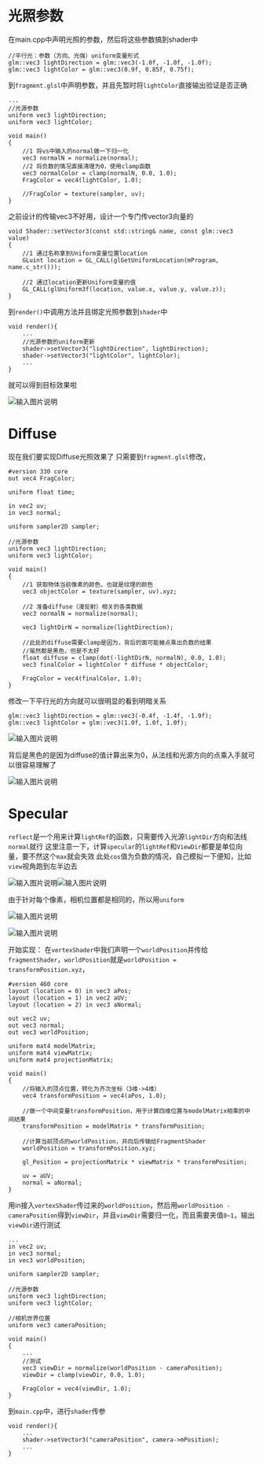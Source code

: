 # 光照参数
在main.cpp中声明光照的参数，然后将这些参数搞到shader中
```
//平行光：参数（方向、光强）uniform变量形式
glm::vec3 lightDirection = glm::vec3(-1.0f, -1.0f, -1.0f);
glm::vec3 lightColor = glm::vec3(0.9f, 0.85f, 0.75f);
```
到`fragment.glsl`中声明参数，并且先暂时将`lightColor`直接输出验证是否正确
```
...
//光源参数
uniform vec3 lightDirection;
uniform vec3 lightColor;

void main()
{
    //1 将vs中输入的normal做一下归一化
    vec3 normalN = normalize(normal);
    //2 将负数的情况直接清理为0，使用clamp函数
    vec3 normalColor = clamp(normalN, 0.0, 1.0);
    FragColor = vec4(lightColor, 1.0);

    //FragColor = texture(sampler, uv);
}
```
之前设计的传输vec3不好用，设计一个专门传vector3向量的
```
void Shader::setVector3(const std::string& name, const glm::vec3 value)
{
    //1 通过名称拿到Uniform变量位置location
    GLuint location = GL_CALL(glGetUniformLocation(mProgram, name.c_str()));

    //2 通过location更新Uniform变量的值
    GL_CALL(glUniform3f(location, value.x, value.y, value.z));
}
```
到`render()`中调用方法并且绑定光照参数到`shader`中
```
void render(){
	...
    //光源参数的uniform更新
    shader->setVector3("lightDirection", lightDirection);
    shader->setVector3("lightColor", lightColor);
    ...
}
```
就可以得到目标效果啦

![输入图片说明](/imgs/2024-11-22/eR7Dk8ZpNNqxIKQW.png)

# Diffuse
现在我们要实现Diffuse光照效果了
只需要到`fragment.glsl`修改，
```
#version 330 core
out vec4 FragColor;

uniform float time;

in vec2 uv;
in vec3 normal;

uniform sampler2D sampler;

//光源参数
uniform vec3 lightDirection;
uniform vec3 lightColor;

void main()
{
    //1 获取物体当前像素的颜色，也就是纹理的颜色
    vec3 objectColor = texture(sampler, uv).xyz;

    //2 准备diffuse（漫反射）相关的各类数据
    vec3 normalN = normalize(normal);

    vec3 lightDirN = normalize(lightDirection);
	
	//此处的diffuse需要clamp是因为，背后的面可能被点乘出负数的结果
	//虽然都是黑色，但是不太好
    float diffuse = clamp(dot(-lightDirN, normalN), 0.0, 1.0);
    vec3 finalColor = lightColor * diffuse * objectColor;

    FragColor = vec4(finalColor, 1.0);
}
```
修改一下平行光的方向就可以很明显的看到明暗关系
```
glm::vec3 lightDirection = glm::vec3(-0.4f, -1.4f, -1.9f);
glm::vec3 lightColor = glm::vec3(1.0f, 1.0f, 1.0f);
```

![输入图片说明](/imgs/2024-11-22/FcZQKRwLcVtCjVJd.png)

背后是黑色的是因为diffuse的值计算出来为0，从法线和光源方向的点乘入手就可以很容易理解了

![输入图片说明](/imgs/2024-11-22/YI5OATbqiPieS6Ro.png)

# Specular
`reflect`是一个用来计算`lightRef`的函数，只需要传入光源`lightDir`方向和法线`normal`就行
这里注意一下，计算`specular`的`lightRef`和`ViewDir`都要是单位向量，要不然这个`max`就会失效
此处`cos`值为负数的情况，自己模拟一下便知，比如`view`视角跑到左半边去

![输入图片说明](/imgs/2024-11-22/S1wqt76og7gdagBY.png)![输入图片说明](/imgs/2024-11-22/1lslhw6AwqVokbLj.png)

由于针对每个像素，相机位置都是相同的，所以用`uniform`

![输入图片说明](/imgs/2024-11-22/v96MtWenPYPvxa51.png)

![输入图片说明](/imgs/2024-11-22/gsKwqoibzsuy8jGb.png)

开始实现：
在`vertexShader`中我们声明一个`worldPosition`并传给`fragmentShader`，`worldPosition`就是`worldPosition = transformPosition.xyz`，
```
#version 460 core
layout (location = 0) in vec3 aPos;
layout (location = 1) in vec2 aUV;
layout (location = 2) in vec3 aNormal;

out vec2 uv;
out vec3 normal;
out vec3 worldPosition;

uniform mat4 modelMatrix;
uniform mat4 viewMatrix;
uniform mat4 projectionMatrix;

void main()
{
    //将输入的顶点位置，转化为齐次坐标（3维->4维）
    vec4 transformPosition = vec4(aPos, 1.0);
    
    //做一个中间变量transformPosition，用于计算四维位置与modelMatrix相乘的中间结果
    transformPosition = modelMatrix * transformPosition;

    //计算当前顶点的worldPosition，并向后传输给FragmentShader
    worldPosition = transformPosition.xyz;

    gl_Position = projectionMatrix * viewMatrix * transformPosition;

    uv = aUV;
    normal = aNormal;
}
```
用in接入`vertexShader`传过来的`worldPosition`，然后用`worldPosition - cameraPosition`得到`viewDir`，并且`viewDir`需要归一化，而且需要夹值`0~1`，输出`viewDir`进行测试
```
...
in vec2 uv;
in vec3 normal;
in vec3 worldPosition;

uniform sampler2D sampler;

//光源参数
uniform vec3 lightDirection;
uniform vec3 lightColor;

//相机世界位置
uniform vec3 cameraPosition;

void main()
{
	...
    //测试
    vec3 viewDir = normalize(worldPosition - cameraPosition);
    viewDir = clamp(viewDir, 0.0, 1.0);

    FragColor = vec4(viewDir, 1.0);
}
```
到`main.cpp`中，进行`shader`传参
```
void render(){
	...
    shader->setVector3("cameraPosition", camera->mPosition);
	...
}
```
<!--stackedit_data:
eyJoaXN0b3J5IjpbMTUxMDUwMTg3MywtMTY4NDU5NTUxOCwxMz
QxMjc4MTI4LC0xNTI5MDQ0NTE3XX0=
-->